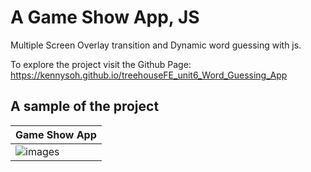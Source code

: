 # A Game Show App, JS 
Multiple Screen Overlay transition and Dynamic word guessing with js. 

To explore the project visit the Github Page: https://kennysoh.github.io/treehouseFE_unit6_Word_Guessing_App

## A sample of the project

| Game Show App     |
| ------------- |
|![images](https://github.com/KennySoh/treehouseFE_unit6_unit6_Word_Guessing_App/blob/master/sample-pic1.png)
